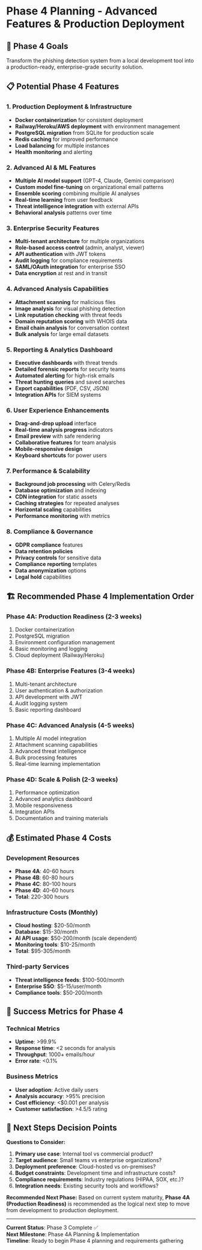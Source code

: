 # Phase 4 Planning - Advanced Features & Production Deployment

## 🎯 Phase 4 Goals
Transform the phishing detection system from a local development tool into a production-ready, enterprise-grade security solution.

## 📋 Potential Phase 4 Features

### 1. Production Deployment & Infrastructure
- **Docker containerization** for consistent deployment
- **Railway/Heroku/AWS deployment** with environment management
- **PostgreSQL migration** from SQLite for production scale
- **Redis caching** for improved performance
- **Load balancing** for multiple instances
- **Health monitoring** and alerting

### 2. Advanced AI & ML Features  
- **Multiple AI model support** (GPT-4, Claude, Gemini comparison)
- **Custom model fine-tuning** on organizational email patterns
- **Ensemble scoring** combining multiple AI analyses
- **Real-time learning** from user feedback
- **Threat intelligence integration** with external APIs
- **Behavioral analysis** patterns over time

### 3. Enterprise Security Features
- **Multi-tenant architecture** for multiple organizations
- **Role-based access control** (admin, analyst, viewer)
- **API authentication** with JWT tokens
- **Audit logging** for compliance requirements
- **SAML/OAuth integration** for enterprise SSO
- **Data encryption** at rest and in transit

### 4. Advanced Analysis Capabilities
- **Attachment scanning** for malicious files
- **Image analysis** for visual phishing detection  
- **Link reputation checking** with threat feeds
- **Domain reputation scoring** with WHOIS data
- **Email chain analysis** for conversation context
- **Bulk analysis** for large email datasets

### 5. Reporting & Analytics Dashboard
- **Executive dashboards** with threat trends
- **Detailed forensic reports** for security teams  
- **Automated alerting** for high-risk emails
- **Threat hunting queries** and saved searches
- **Export capabilities** (PDF, CSV, JSON)
- **Integration APIs** for SIEM systems

### 6. User Experience Enhancements
- **Drag-and-drop upload** interface
- **Real-time analysis progress** indicators
- **Email preview** with safe rendering
- **Collaborative features** for team analysis
- **Mobile-responsive design** 
- **Keyboard shortcuts** for power users

### 7. Performance & Scalability
- **Background job processing** with Celery/Redis
- **Database optimization** and indexing
- **CDN integration** for static assets
- **Caching strategies** for repeated analyses
- **Horizontal scaling** capabilities
- **Performance monitoring** with metrics

### 8. Compliance & Governance  
- **GDPR compliance** features
- **Data retention policies** 
- **Privacy controls** for sensitive data
- **Compliance reporting** templates
- **Data anonymization** options
- **Legal hold** capabilities

## 🏗️ Recommended Phase 4 Implementation Order

### Phase 4A: Production Readiness (2-3 weeks)
1. Docker containerization
2. PostgreSQL migration  
3. Environment configuration management
4. Basic monitoring and logging
5. Cloud deployment (Railway/Heroku)

### Phase 4B: Enterprise Features (3-4 weeks)  
1. Multi-tenant architecture
2. User authentication & authorization
3. API development with JWT
4. Audit logging system
5. Basic reporting dashboard

### Phase 4C: Advanced Analysis (4-5 weeks)
1. Multiple AI model integration
2. Attachment scanning capabilities  
3. Advanced threat intelligence
4. Bulk processing features
5. Real-time learning implementation

### Phase 4D: Scale & Polish (2-3 weeks)
1. Performance optimization
2. Advanced analytics dashboard  
3. Mobile responsiveness
4. Integration APIs
5. Documentation and training materials

## 💰 Estimated Phase 4 Costs

### Development Resources
- **Phase 4A**: 40-60 hours
- **Phase 4B**: 60-80 hours  
- **Phase 4C**: 80-100 hours
- **Phase 4D**: 40-60 hours
- **Total**: 220-300 hours

### Infrastructure Costs (Monthly)
- **Cloud hosting**: $20-50/month
- **Database**: $15-30/month  
- **AI API usage**: $50-200/month (scale dependent)
- **Monitoring tools**: $10-25/month
- **Total**: $95-305/month

### Third-party Services
- **Threat intelligence feeds**: $100-500/month
- **Enterprise SSO**: $5-15/user/month
- **Compliance tools**: $50-200/month

## 🎯 Success Metrics for Phase 4

### Technical Metrics
- **Uptime**: >99.9%
- **Response time**: <2 seconds for analysis
- **Throughput**: 1000+ emails/hour
- **Error rate**: <0.1%

### Business Metrics
- **User adoption**: Active daily users
- **Analysis accuracy**: >95% precision
- **Cost efficiency**: <$0.001 per analysis
- **Customer satisfaction**: >4.5/5 rating

## 🤔 Next Steps Decision Points

**Questions to Consider:**
1. **Primary use case**: Internal tool vs commercial product?
2. **Target audience**: Small teams vs enterprise organizations?
3. **Deployment preference**: Cloud-hosted vs on-premises?
4. **Budget constraints**: Development time and infrastructure costs?
5. **Compliance requirements**: Industry regulations (HIPAA, SOX, etc.)?
6. **Integration needs**: Existing security tools and workflows?

**Recommended Next Phase:**
Based on current system maturity, **Phase 4A (Production Readiness)** is recommended as the logical next step to move from development to production deployment.

---

**Current Status**: Phase 3 Complete ✅  
**Next Milestone**: Phase 4A Planning & Implementation  
**Timeline**: Ready to begin Phase 4 planning and requirements gathering